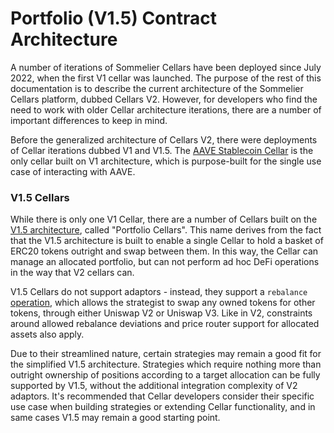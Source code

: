 # Portfolio (V1.5) Contract Architecture

A number of iterations of Sommelier Cellars have been deployed since July 2022, when the first V1 cellar was launched. The purpose of the rest of this documentation is to describe the current architecture of the Sommelier Cellars platform, dubbed Cellars V2. However, for developers who find the need to work with older Cellar architecture iterations, there are a number of important differences to keep in mind.

Before the generalized architecture of Cellars V2, there were deployments of Cellar iterations dubbed V1 and V1.5. The [AAVE Stablecoin Cellar](https://etherscan.io/address/0x7bAD5DF5E11151Dc5Ee1a648800057C5c934c0d5) is the only cellar built on V1 architecture, which is purpose-built for the single use case of interacting with AAVE.

### V1.5 Cellars

While there is only one V1 Cellar, there are a number of Cellars built on the [V1.5 architecture](https://github.com/PeggyJV/cellar-v1\_5), called "Portfolio Cellars". This name derives from the fact that the V1.5 architecture is built to enable a single Cellar to hold a basket of ERC20 tokens outright and swap between them. In this way, the Cellar can manage an allocated portfolio, but can not perform ad hoc DeFi operations in the way that V2 cellars can.

V1.5 Cellars do not support adaptors - instead, they support a `rebalance` [operation](https://github.com/PeggyJV/cellar-v1\_5/blob/release/src/base/Cellar.sol#L1429), which allows the strategist to swap any owned tokens for other tokens, through either Uniswap V2 or Uniswap V3. Like in V2, constraints around allowed rebalance deviations and price router support for allocated assets also apply.

Due to their streamlined nature, certain strategies may remain a good fit for the simplified V1.5 architecture. Strategies which require nothing more than outright ownership of positions according to a target allocation can be fully supported by V1.5, without the additional integration complexity of V2 adaptors. It's recommended that Cellar developers consider their specific use case when building strategies or extending Cellar functionality, and in same cases V1.5 may remain a good starting point.
